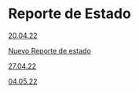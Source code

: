 # Reporte de Estado

[20.04.22](Reporte%20de%20Estado%20eb0be4d992144fe1b49b3e40e4144c49/20%2004%2022%206cafbb3b6f8b45f7bfec4c40cbf25148.md)

[Nuevo Reporte de estado](Reporte%20de%20Estado%20eb0be4d992144fe1b49b3e40e4144c49/Nuevo%20Reporte%20de%20estado%20d33b2a6b6006460e9e1e2a584ab162b6.md)

[27.04.22](Reporte%20de%20Estado%20eb0be4d992144fe1b49b3e40e4144c49/27%2004%2022%204f8457dfdb5444b284f72b28d7c4cd5b.md)

[04.05.22](Reporte%20de%20Estado%20eb0be4d992144fe1b49b3e40e4144c49/04%2005%2022%201d8cff1232ba4933af31c20c60111098.md)